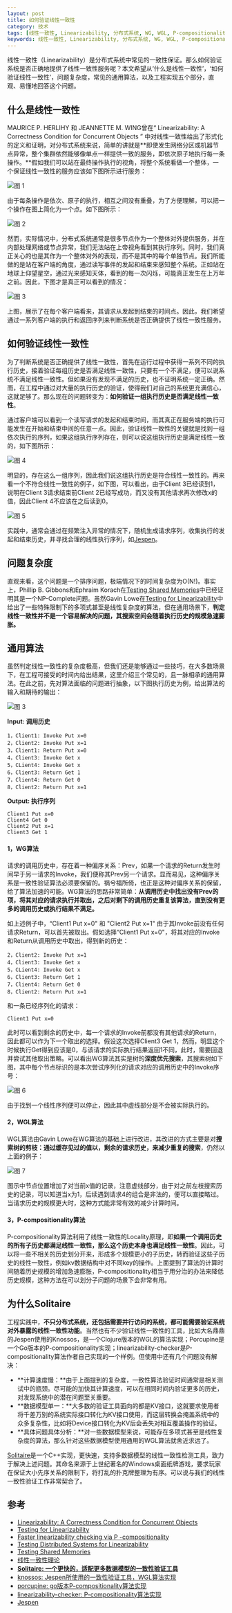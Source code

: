 ```yaml
---
layout: post
title: 如何验证线性一致性
category: 技术
tags: [线性一致性, Linearizability, 分布式系统, WG, WGL, P-compositionality]
keywords: 线性一致性, Linearizability, 分布式系统, WG, WGL, P-compositionality
---
```


线性一致性（Linearizability）是分布式系统中常见的一致性保证。那么如何验证系统是否正确地提供了线性一致性服务呢？本文希望从‘什么是线性一致性’，‘如何验证线性一致性’，问题复杂度，常见的通用算法，以及工程实现五个部分，直观、易懂地回答这个问题。



## 什么是线性一致性

MAURICE P. HERLIHY 和 JEANNETTE M. WING曾在“ Linearizability: A Correctness Condition for Concurrent Objects ” 中对线性一致性给出了形式化的定义和证明，对分布式系统来说，简单的讲就是**即使发生网络分区或机器节点异常，整个集群依然能够像单点一样提供一致的服务，即依次原子地执行每一条操作。**假如我们可以站在最终操作执行的视角，将整个系统看做一个整体，一个保证线性一致性的服务应该如下图所示进行服务：

![图 1](http://catkang.github.io/assets/img/test_linearizability/Linearizability_1.png)

由于每条操作是依次、原子的执行，相互之间没有重叠，为了方便理解，可以把一个操作在图上简化为一个点。如下图所示：

![图 2](http://catkang.github.io/assets/img/test_linearizability/Linearizability_2.png)



然而，实际情况中，分布式系统通常是很多节点作为一个整体对外提供服务，并在内部处理网络或节点异常，我们无法站在上帝视角看到其执行序列。同时，我们真正关心的也是其作为一个整体对外的表现，而不是其中的每个单独节点。我们所能做的是站在客户端的角度，通过读写事件的发起和结束来感知整个系统。正如站在地球上仰望星空，通过光来感知天体，看到的每一次闪烁，可能真正发生在上万年之前。因此，下图才是真正可以看到的情况：

![图 3](http://catkang.github.io/assets/img/test_linearizability/Linearizability_3.png)



上图，展示了在每个客户端看来，其请求从发起到结束的时间点。因此，我们希望通过一系列客户端的执行和返回序列来判断系统是否正确提供了线性一致性服务。



## 如何验证线性一致性

为了判断系统是否正确提供了线性一致性，首先在运行过程中获得一系列不同的执行历史，接着验证每组历史是否满足线性一致性，只要有一个不满足，便可以说系统不满足线性一致性。但如果没有发现不满足的历史，也不证明系统一定正确。然而，在工程中通过对大量的执行历史的验证，使得我们对自己的系统更充满信心，这就足够了。那么现在的问题转变为：**如何验证一组执行历史是否满足线性一致性**。

通过客户端可以看到一个读写请求的发起和结束时间，而其真正在服务端的执行可能发生在开始和结束中间的任意一点。因此，验证线性一致性的关键就是找到一组依次执行的序列，如果这组执行序列存在，则可以说这组执行历史是满足线性一致的，如下图所示：

![图 4](http://catkang.github.io/assets/img/test_linearizability/Linearizability_4.png)

明显的，存在这么一组序列，因此我们说这组执行历史是符合线性一致性的。再来看一个不符合线性一致性的例子，如下图，可以看出，由于Client 3已经读到1，说明在Client 3请求结束前Client 2已经写成功，而又没有其他请求再次修改x的值，因此Client 4不应该在之后读到0。

![图 5](http://catkang.github.io/assets/img/test_linearizability/Linearizability_5.png)

实践中，通常会通过在频繁注入异常的情况下，随机生成请求序列，收集执行的发起和结束历史，并寻找合理的线性执行序列，如[Jespen](https://github.com/jepsen-io/jepsen)。



## 问题复杂度

直观来看，这个问题是一个排序问题，极端情况下的时间复杂度为O(N!)。事实上，Phillip B. Gibbons和Ephraim Korach在[Testing Shared Memories](https://epubs.siam.org/doi/pdf/10.1137/S0097539794279614)中已经证明其是一个NP-Complete问题。虽然Gavin Lowe在[Testing for Linearizability](http://www.cs.ox.ac.uk/people/gavin.lowe/LinearizabiltyTesting/paper.pdf)中给出了一些特殊限制下的多项式甚至是线性复杂度的算法，但在通用场景下，**判定线性一致性并不是一个容易解决的问题，其搜索空间会随着执行历史的规模急速膨胀。**




## 通用算法

虽然判定线性一致性的复杂度极高，但我们还是能够通过一些技巧，在大多数场景下，在工程可接受的时间内给出结果，这里介绍三个常见的，且一脉相承的通用算法。在此之前，先对算法面临的问题进行抽象，以下图执行历史为例，给出算法的输入和期待的输出：

![图 3](http://catkang.github.io/assets/img/test_linearizability/Linearizability_3.png)


**Input: 调用历史**
```
1，Client1: Invoke Put x=0
2，Client2: Invoke Put x=1
3，Client1: Return Put x=0
4，Client3: Invoke Get x
5，CLient4: Invoke Get x
6，Client3: Return Get 1
7，Client4: Return Get 0
8，Client2: Return Put x=1
```



**Output: 执行序列**

```
Client1 Put x=0
Client4 Get 0
Client2 Put x=1
Client3 Get 1
```



#### **1，WG算法**

请求的调用历史中，存在着一种偏序关系：Prev，如果一个请求的Return发生时间早于另一请求的Invoke，我们便称其Prev另一个请求。显而易见，这种偏序关系是一致性验证算法必须要保留的。祸兮福所倚，也正是这种对偏序关系的保留，给了算法加速的可能。WG算法的思路非常简单：**从调用历史中找出没有Prev的项，将其对应的请求执行并取出，之后对剩下的调用历史重复该算法，直到没有更多的调用历史或执行结果不满足。**

如上述例子中，“Client1 Put x=0" 和 "Client2 Put x=1" 由于其Invoke前没有任何请求Return，可以首先被取出。假如选择“Client1 Put x=0"，将其对应的Invoke和Return从调用历史中取出，得到新的历史：

```
2，Client2: Invoke Put x=1
4，Client3: Invoke Get x
5，CLient4: Invoke Get x
6，Client3: Return Get 1
7，Client4: Return Get 0
8，Client2: Return Put x=1
```

和一条已经序列化的请求：

```
Client1 Put x=0
```

此时可以看到剩余的历史中，每一个请求的Invoke前都没有其他请求的Return，因此都可以作为下一个取出的选择。假设这次选择Client3 Get 1，然而，明显这个时候执行Get得到应该是0，与该请求的实际执行结果返回1不同，此时，需要回退并尝试其他取出策略。可以看出WG算法其实是树的**深度优先搜索**，其搜索树如下图，其中每个节点标识的是本次尝试序列化的请求对应的调用历史中的Invoke序号：

![图 6](http://catkang.github.io/assets/img/test_linearizability/Linearizability_6.png)

由于找到一个线性序列便可以停止，因此其中虚线部分是不会被实际执行的。





#### **2，WGL算法**

WGL算法由Gavin Lowe在WG算法的基础上进行改进，其改进的方式主要是对**搜索树的剪枝：通过缓存见过的值以，剩余的请求历史，来减少重复的搜索**，仍然以上面的例子：

![图 7](http://catkang.github.io/assets/img/test_linearizability/Linearizability_7.png)

图示中节点位置增加了对当前x值的记录，注意虚线部分，由于对之前左枝搜索历史的记录，可以知道当x为1，后续遇到请求4的组合是非法的，便可以直接略过。当请求历史的规模更大时，这种方式能非常有效的减少计算时间。



#### 3，P-compositionality算法

P-compositionality算法利用了线性一致性的Locality原理，即**如果一个调用历史的所有子历史都满足线性一致性，那么这个历史本身也满足线性一致性**。因此，可以将一些不相关的历史划分开来，形成多个规模更小的子历史，转而验证这些子历史的线性一致性，例如kv数据结构中对不同key的操作。上面提到了算法的计算时间随着历史规模的增加急速膨胀，P-compositionality相当于用分治的办法来降低历史规模，这种方法在可以划分子问题的场景下会非常有用。



## 为什么Solitaire

工程实践中，**不只分布式系统，还包括需要并行访问的系统，都可能需要验证系统对外暴露的线性一致性功能**。当然也有不少验证线性一致性的工具，比如大名鼎鼎的Jespen使用的Knossos，是一个Clojure版本的WGL的算法实现；Porcupine是一个Go版本的P-compositionality实现；linearizability-checker是P-compositionality算法作者自己实现的一个样例。但使用中还有几个问题没有解决：

- **计算速度慢：**由于上面提到的复杂度，一致性算法验证时间通常是相关测试中的瓶颈。尽可能的加快其计算速度，可以在相同时间内验证更多的历史，对发现系统中的潜在问题至关重要。
- **数据模型单一：**大多数的验证工具面向的都是KV接口，这就要求使用者将千差万别的系统实际接口转化为KV接口使用，而这层转换会掩盖系统中的众多复杂性，比如将Device接口转化为KV后会丢失对相互覆盖操作的验证。
- **具体问题具体分析：**对一些数据模型来说，可能存在多项式甚至是线性复杂度的算法，那么针对这些数据模型使用通用的WGL算法就舍近求远了。

[Solitaire](https://github.com/CatKang/Solitaire)是一个C++实现，更快速，支持多数据模型的线性一致性检测工具，致力于解决上述问题。其命名来源于上世纪著名的Windows桌面纸牌游戏，要求玩家在保证大小先序关系的限制下，将打乱的扑克牌整理为有序。可以说与我们的线性一致性验证工作非常契合了。



## 参考

- [Linearizability: A Correctness Condition for Concurrent Objects](https://cs.brown.edu/~mph/HerlihyW90/p463-herlihy.pdf)
- [Testing for Linearizability](http://www.cs.ox.ac.uk/people/gavin.lowe/LinearizabiltyTesting/paper.pdf)
- [Faster linearizability checking via P -compositionality](https://arxiv.org/pdf/1504.00204.pdf)
- [Testing Distributed Systems for Linearizability](https://www.anishathalye.com/2017/06/04/testing-distributed-systems-for-linearizability/)
- [Testing Shared Memories](https://epubs.siam.org/doi/pdf/10.1137/S0097539794279614)
- [线性一致性理论](http://duanple.blog.163.com/blog/static/7097176720185963122866/)
- **[Solitaire: 一个更快的，适配更多数据模型的一致性验证工具](https://github.com/CatKang/Solitaire)**
- [knossos: Jespen所使用的一致性验证工具，WGL算法实现](https://github.com/jepsen-io/knossos)
- [porcupine: go版本P-compositionality算法实现 ](https://github.com/anishathalye/porcupine)
- [linearizability-checker: P-compositionality算法实现](https://github.com/ahorn/linearizability-checker)
- [Jespen](https://github.com/jepsen-io/jepsen)
